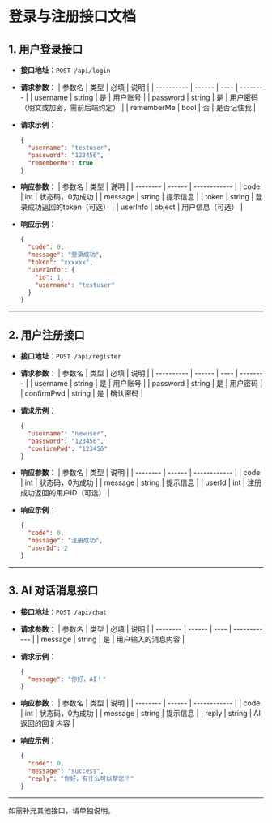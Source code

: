 # 登录与注册接口文档

## 1. 用户登录接口

- **接口地址**：`POST /api/login`
- **请求参数**：
  | 参数名     | 类型   | 必填 | 说明     |
  | ---------- | ------ | ---- | -------- |
  | username   | string | 是   | 用户账号 |
  | password   | string | 是   | 用户密码（明文或加密，需前后端约定） |
  | rememberMe | bool   | 否   | 是否记住我 |

- **请求示例**：
  ```json
  {
    "username": "testuser",
    "password": "123456",
    "rememberMe": true
  }
  ```

- **响应参数**：
  | 参数名   | 类型   | 说明         |
  | -------- | ------ | ------------ |
  | code     | int    | 状态码，0为成功 |
  | message  | string | 提示信息     |
  | token    | string | 登录成功返回的token（可选） |
  | userInfo | object | 用户信息（可选） |

- **响应示例**：
  ```json
  {
    "code": 0,
    "message": "登录成功",
    "token": "xxxxxx",
    "userInfo": {
      "id": 1,
      "username": "testuser"
    }
  }
  ```

---

## 2. 用户注册接口

- **接口地址**：`POST /api/register`
- **请求参数**：
  | 参数名     | 类型   | 必填 | 说明     |
  | ---------- | ------ | ---- | -------- |
  | username   | string | 是   | 用户账号 |
  | password   | string | 是   | 用户密码 |
  | confirmPwd | string | 是   | 确认密码 |

- **请求示例**：
  ```json
  {
    "username": "newuser",
    "password": "123456",
    "confirmPwd": "123456"
  }
  ```

- **响应参数**：
  | 参数名   | 类型   | 说明         |
  | -------- | ------ | ------------ |
  | code     | int    | 状态码，0为成功 |
  | message  | string | 提示信息     |
  | userId   | int    | 注册成功返回的用户ID（可选） |

- **响应示例**：
  ```json
  {
    "code": 0,
    "message": "注册成功",
    "userId": 2
  }
  ```

---

## 3. AI 对话消息接口

- **接口地址**：`POST /api/chat`
- **请求参数**：
  | 参数名   | 类型   | 必填 | 说明         |
  | -------- | ------ | ---- | ------------ |
  | message  | string | 是   | 用户输入的消息内容 |

- **请求示例**：
  ```json
  {
    "message": "你好，AI！"
  }
  ```

- **响应参数**：
  | 参数名   | 类型   | 说明         |
  | -------- | ------ | ------------ |
  | code     | int    | 状态码，0为成功 |
  | message  | string | 提示信息     |
  | reply    | string | AI返回的回复内容 |

- **响应示例**：
  ```json
  {
    "code": 0,
    "message": "success",
    "reply": "你好，有什么可以帮您？"
  }
  ```

---

如需补充其他接口，请单独说明。 